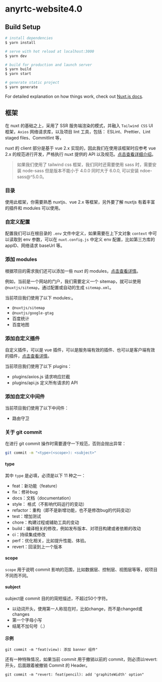 # anyrtc-website4.0

## Build Setup

```bash
# install dependencies
$ yarn install

# serve with hot reload at localhost:3000
$ yarn dev

# build for production and launch server
$ yarn build
$ yarn start

# generate static project
$ yarn generate
```

For detailed explanation on how things work, check out [Nuxt.js docs](https://nuxtjs.org).

## 框架

在 nuxt 的基础之上，采用了 SSR 服务端渲染的模式，并融入 `Tailwind CSS` UI 框架，`Axios` 网络请求库，以及项目 lint 工具，包括： ESLint、Prettier、Lint staged files、Commitlint 等，

nuxt 的 client 部分是基于 vue 2.x 实现的，因此我们在使用该框架时应参考 vue 2.x 的规范进行开发，严格执行 nuxt 提供的 API 以及规范。[点击查看详细介绍](https://nuxtjs.org/docs/2.x/get-started/installation)。

> 如果我们使用了 tailwind css 框架，我们同时还需要使用 sass 时，需要安装 node-sass 但是版本不能小于 4.0.0 同时大于 6.0.0, 可以安装 ndoe-sass@^5.0.0。

### 目录

使用此框架，你需要熟悉 nuxtjs、vue 2.x 等框架，另外要了解 nuxtjs 有着丰富的插件和 modules 可以使用。

### 自定义配置

配置我们可以在根目录的 `.env` 文件中定义，如果需要在上下文对象 `context` 中可以读取到 env 参数，可以在 `nuxt.config.js` 中定义 env 配置，比如第三方库的 appID、网络请求 baseUrl 等。

### 添加 modules

根据项目的需求我们还可以添加一些 nuxt 的 modules，[点击查看详情](https://nuxtjs.org/docs/2.x/configuration-glossary/configuration-modules)。

例如，当前是一个网站的门户，我们需要定义一个 sitemap，就可以使用 `@nuxtjs/sitemap`，通过配置或自动的生成 `sitemap.xml`。

当前项目我们使用了以下 modules:。

- `@nuxtjs/sitemap`
- `@nuxtjs/google-gtag`
- 百度统计
- 百度地图

### 添加自定义插件

自定义插件，可以是 vue 插件，可以是服务端有效的插件、也可以是客户端有效的插件，[点击查看详情](https://nuxtjs.org/docs/2.x/configuration-glossary/configuration-plugins)。

当前项目我们使用了以下 plugins：

- plugins/axios.js 请求响应拦截
- plugins/api.js   定义所有请求的 API

### 添加自定义中间件

当前项目我们使用了以下中间件：

- 路由守卫

### 关于 git commit

在进行 git commit 操作时需要遵守一下规范，否则会抛出异常：

```bash
git commit -m "<type>(<scope>): <subject>"
```

#### type

其中 `type` 是必填，必须是以下 11 种之一：

- feat：新功能（feature）
- fix：修补bug
- docs：文档（documentation）
- style： 格式（不影响代码运行的变动）
- refactor：重构（即不是新增功能，也不是修改bug的代码变动）
- test：增加测试
- chore：构建过程或辅助工具的变动
- build：编译相关的修改，例如发布版本、对项目构建或者依赖的改动
- ci：持续集成修改
- perf：优化相关，比如提升性能、体验。
- revert：回滚到上一个版本

#### scope

`scope` 用于说明 commit 影响的范围，比如数据层、控制层、视图层等等，视项目不同而不同。

#### subject

subject是 commit 目的的简短描述，不超过50个字符。

- 以动词开头，使用第一人称现在时，比如change，而不是changed或changes
- 第一个字母小写
- 结尾不加句号（.）

#### 示例

```
git commit -m "feat(view): 添加 banner 组件"
```

还有一种特殊情况，如果当前 commit 用于撤销以前的 commit，则必须以revert:开头，后面跟着被撤销 Commit 的 Header。

```
git commit -m "revert: feat(pencil): add 'graphiteWidth' option"
```